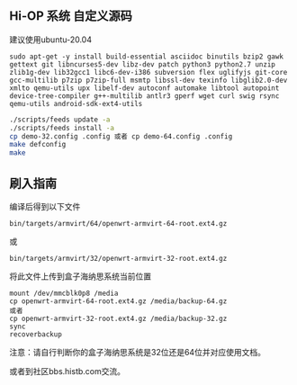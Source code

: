 ## Hi-OP 系统 自定义源码

建议使用ubuntu-20.04
```
sudo apt-get -y install build-essential asciidoc binutils bzip2 gawk gettext git libncurses5-dev libz-dev patch python3 python2.7 unzip zlib1g-dev lib32gcc1 libc6-dev-i386 subversion flex uglifyjs git-core gcc-multilib p7zip p7zip-full msmtp libssl-dev texinfo libglib2.0-dev xmlto qemu-utils upx libelf-dev autoconf automake libtool autopoint device-tree-compiler g++-multilib antlr3 gperf wget curl swig rsync qemu-utils android-sdk-ext4-utils
```
```bash
./scripts/feeds update -a
./scripts/feeds install -a
cp demo-32.config .config 或者 cp demo-64.config .config
make defconfig
make
```

## 刷入指南
编译后得到以下文件
```
bin/targets/armvirt/64/openwrt-armvirt-64-root.ext4.gz
```
或
```
bin/targets/armvirt/32/openwrt-armvirt-32-root.ext4.gz
```
将此文件上传到盒子海纳思系统当前位置
```
mount /dev/mmcblk0p8 /media
cp openwrt-armvirt-64-root.ext4.gz /media/backup-64.gz
或者
cp openwrt-armvirt-32-root.ext4.gz /media/backup-32.gz
sync
recoverbackup
```
注意：请自行判断你的盒子海纳思系统是32位还是64位并对应使用文档。

或者到社区bbs.histb.com交流。
